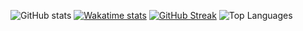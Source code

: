 ![GitHub stats](https://github-readme-stats.vercel.app/api?username=r3c4-d3v&include_all_commits=true&hide_rank=false&theme=transparent&hide_border=true)
[![Wakatime stats](https://github-readme-stats.vercel.app/api/wakatime?username=R3C4&theme=transparent&hide_border=true&number_format=short&langs_count=5)](https://github.com/r3c4-d3v/github-readme-stats)
[![GitHub Streak](https://streak-stats.demolab.com?user=r3c4-d3v&theme=transparent&hide_border=true&hide_longest_streak=false&card_width=450&hide_current_streak=true)](https://git.io/streak-stats)
![Top Languages](https://github-readme-stats.vercel.app/api/top-langs/?username=r3c4-d3v&theme=transparent&show_icons=true&langs_count=4&card_width=425&hide_border=true&layout=demo)
